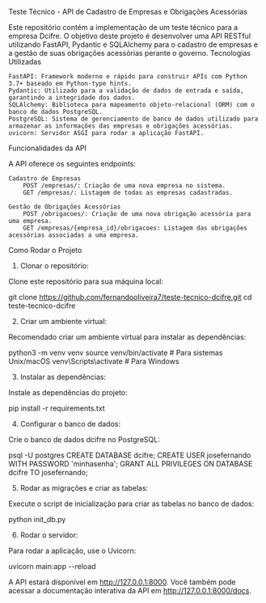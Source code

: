 Teste Técnico - API de Cadastro de Empresas e Obrigações Acessórias

Este repositório contém a implementação de um teste técnico para a empresa Dcifre. O objetivo deste projeto é desenvolver uma API RESTful utilizando FastAPI, Pydantic e SQLAlchemy para o cadastro de empresas e a gestão de suas obrigações acessórias perante o governo.
Tecnologias Utilizadas

    FastAPI: Framework moderno e rápido para construir APIs com Python 3.7+ baseado em Python-type hints.
    Pydantic: Utilizado para a validação de dados de entrada e saída, garantindo a integridade dos dados.
    SQLAlchemy: Biblioteca para mapeamento objeto-relacional (ORM) com o banco de dados PostgreSQL.
    PostgreSQL: Sistema de gerenciamento de banco de dados utilizado para armazenar as informações das empresas e obrigações acessórias.
    uvicorn: Servidor ASGI para rodar a aplicação FastAPI.

Funcionalidades da API

A API oferece os seguintes endpoints:

    Cadastro de Empresas
        POST /empresas/: Criação de uma nova empresa no sistema.
        GET /empresas/: Listagem de todas as empresas cadastradas.

    Gestão de Obrigações Acessórias
        POST /obrigacoes/: Criação de uma nova obrigação acessória para uma empresa.
        GET /empresas/{empresa_id}/obrigacoes: Listagem das obrigações acessórias associadas a uma empresa.
    

Como Rodar o Projeto

1. Clonar o repositório:

Clone este repositório para sua máquina local:

git clone https://github.com/fernandooliveira7/teste-tecnico-dcifre.git
cd teste-tecnico-dcifre

2. Criar um ambiente virtual:

Recomendado criar um ambiente virtual para instalar as dependências:

python3 -m venv venv
source venv/bin/activate  # Para sistemas Unix/macOS
venv\Scripts\activate     # Para Windows

3. Instalar as dependências:

Instale as dependências do projeto:

pip install -r requirements.txt

4. Configurar o banco de dados:

Crie o banco de dados dcifre no PostgreSQL:

psql -U postgres
CREATE DATABASE dcifre;
CREATE USER josefernando WITH PASSWORD 'minhasenha';
GRANT ALL PRIVILEGES ON DATABASE dcifre TO josefernando;

5. Rodar as migrações e criar as tabelas:

Execute o script de inicialização para criar as tabelas no banco de dados:

python init_db.py

6. Rodar o servidor:

Para rodar a aplicação, use o Uvicorn:

uvicorn main:app --reload

A API estará disponível em http://127.0.0.1:8000. Você também pode acessar a documentação interativa da API em http://127.0.0.1:8000/docs.


